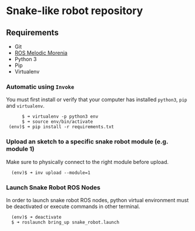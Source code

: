 # Snake-like robot repository

## Requirements
* Git
* [ROS Melodic Morenia](http://wiki.ros.org/melodic/)
* Python 3
* Pip
* Virtualenv

### Automatic using `Invoke`
You must first install or verify that your computer has installed `python3`, `pip` and `virtualenv`.

```
      $ ➜ virtualenv -p python3 env
      $ ➜ source env/bin/activate
 (env)$ ➜ pip install -r requirements.txt
```

### Upload an sketch to a specific snake robot module (e.g. module 1)
Make sure to physically connect to the right module before upload.
```
  (env)$ ➜ inv upload --module=1
```

### Launch Snake Robot ROS Nodes
In order to launch snake robot ROS nodes, python virtual environment must be deactivated or execute commands in other terminal.
```
  (env)$ ➜ deactivate
  $ ➜ roslaunch bring_up snake_robot.launch
```
